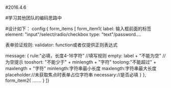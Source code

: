 #2016.4.6

#学习其他团队的编码思路中

#设计如下：
config:{
  form_items
  [
  form_item1{
  label: 输入框前面的标签
  element:  "input"/select/radio/checkbox
  type: "text"/password....

  表单验证规则:
  validator: function或者仅提供正则表达式

  message:
  {
    rule:"必填，长度4-16字符” //填写规则
    empty: label + "不能为空" //为空提示
    tooshort: "不能少于" + minlength + "字符"
    toolong:"不能超过" + maxlength + "字符"
    minlength:字符串最小长度
    maxlength:字符串最大长度
    placeholder://未获取焦点时表单占位字符串
    necessary://是否必填
  }
  },
  form_item2{
    .......
  }
  ]}
